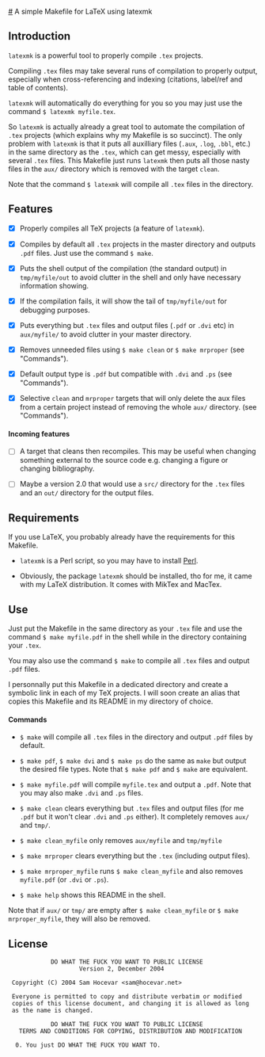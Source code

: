 [#](#) A simple Makefile for LaTeX using latexmk

## Introduction

`latexmk` is a powerful tool to properly compile `.tex` projects.

Compiling `.tex` files may take several runs of compilation to properly output,
especially when cross-referencing and indexing (citations, label/ref and table
of contents).

`latexmk` will automatically do everything for you so you may just use the
command `$ latexmk myfile.tex`.

So `latexmk` is actually already a great tool to automate the compilation of
`.tex` projects (which explains why my Makefile is so succinct).  The only
problem with `latexmk` is that it puts all auxilliary files (`.aux`, `.log`,
`.bbl`, etc.) in the same directory as the `.tex`, which can get messy,
especially with several `.tex` files.  This Makefile just runs `latexmk` then
puts all those nasty files in the `aux/` directory which is removed with the
target `clean`.

Note that the command `$ latexmk` will compile all `.tex` files in the
directory.

## Features #

- [X] Properly compiles all TeX projects (a feature of `latexmk`).

- [X] Compiles by default all `.tex` projects in the master directory and
      outputs `.pdf` files. Just use the command `$ make`.

- [X] Puts the shell output of the compilation (the standard output) in
      `tmp/myfile/out` to avoid clutter in the shell and only have necessary
      information showing.

- [X] If the compilation fails, it will show the tail of `tmp/myfile/out` for
      debugging purposes.

- [X] Puts everything but `.tex` files and output files (`.pdf` or `.dvi` etc)
      in `aux/myfile/` to avoid clutter in your master directory.

- [X] Removes unneeded files using `$ make clean` or `$ make mrproper` (see
      "Commands").

- [X] Default output type is `.pdf` but compatible with `.dvi` and `.ps` (see
      "Commands").

- [X] Selective `clean` and `mrproper` targets that will only delete the aux
      files from a certain project instead of removing the whole `aux/`
      directory. (see "Commands").

#### Incoming features

- [ ] A target that cleans then recompiles. This may be useful when changing
      something external to the source code e.g. changing a figure or changing
      bibliography.

- [ ] Maybe a version 2.0 that would use a `src/` directory for the `.tex` files
      and an `out/` directory for the output files.

## Requirements

If you use LaTeX, you probably already have the requirements for this Makefile.

- `latexmk` is a Perl script, so you may have to install
  [Perl](https://www.perl.org).

- Obviously, the package `latexmk` should be installed, tho for me, it came with
  my LaTeX distribution. It comes with MikTex and MacTex.

## Use

Just put the Makefile in the same directory as your `.tex` file and use the
command `$ make myfile.pdf` in the shell while in the directory containing your
`.tex`.

You may also use the command `$ make` to compile all `.tex` files and output
`.pdf` files.

I personnally put this Makefile in a dedicated directory and create a symbolic
link in each of my TeX projects. I will soon create an alias that copies this
Makefile and its README in my directory of choice.


#### Commands

- `$ make` will compile all `.tex` files in the directory and output `.pdf`
  files by default.

- `$ make pdf`, `$ make dvi` and `$ make ps` do the same as `make` but output
  the desired file types. Note that `$ make pdf` and `$ make` are equivalent.

- `$ make myfile.pdf` will compile `myfile.tex` and output a `.pdf`. Note that
  you may also make `.dvi` and `.ps` files.

- `$ make clean` clears everything but `.tex` files and output files (for me
  `.pdf` but it won't clear `.dvi` and `.ps` either). It completely removes
  `aux/` and `tmp/`.

- `$ make clean_myfile` only removes `aux/myfile` and `tmp/myfile`

- `$ make mrproper` clears everything but the `.tex` (including output files).

- `$ make mrproper_myfile` runs `$ make clean_myfile` and also removes
  `myfile.pdf` (or `.dvi` or `.ps`).

- `$ make help` shows this README in the shell.

Note that if `aux/` or `tmp/` are empty after `$ make clean_myfile` or `$ make
mrproper_myfile`, they will also be removed.


## License

```
            DO WHAT THE FUCK YOU WANT TO PUBLIC LICENSE
                    Version 2, December 2004

 Copyright (C) 2004 Sam Hocevar <sam@hocevar.net>

 Everyone is permitted to copy and distribute verbatim or modified
 copies of this license document, and changing it is allowed as long
 as the name is changed.

            DO WHAT THE FUCK YOU WANT TO PUBLIC LICENSE
   TERMS AND CONDITIONS FOR COPYING, DISTRIBUTION AND MODIFICATION

  0. You just DO WHAT THE FUCK YOU WANT TO.
```
